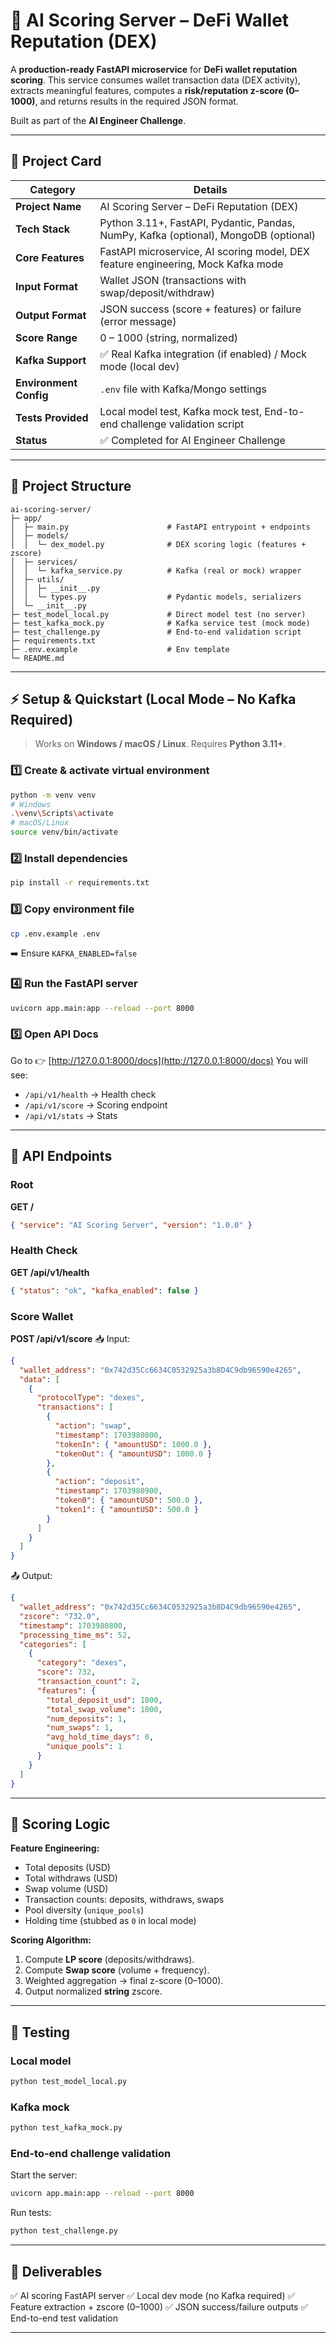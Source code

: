 # 🚀 AI Scoring Server – DeFi Wallet Reputation (DEX)

A **production-ready FastAPI microservice** for **DeFi wallet reputation scoring**.
This service consumes wallet transaction data (DEX activity), extracts meaningful features, computes a **risk/reputation z-score (0–1000)**, and returns results in the required JSON format.

Built as part of the **AI Engineer Challenge**.

---

## 📖 Project Card

| **Category**           | **Details**                                                                          |
| ---------------------- | ------------------------------------------------------------------------------------ |
| **Project Name**       | AI Scoring Server – DeFi Reputation (DEX)                                            |
| **Tech Stack**         | Python 3.11+, FastAPI, Pydantic, Pandas, NumPy, Kafka (optional), MongoDB (optional) |
| **Core Features**      | FastAPI microservice, AI scoring model, DEX feature engineering, Mock Kafka mode     |
| **Input Format**       | Wallet JSON (transactions with swap/deposit/withdraw)                                |
| **Output Format**      | JSON success (score + features) or failure (error message)                           |
| **Score Range**        | 0 – 1000 (string, normalized)                                                        |
| **Kafka Support**      | ✅ Real Kafka integration (if enabled) / Mock mode (local dev)                        |
| **Environment Config** | `.env` file with Kafka/Mongo settings                                                |
| **Tests Provided**     | Local model test, Kafka mock test, End-to-end challenge validation script            |
| **Status**             | ✅ Completed for AI Engineer Challenge                                                |

---

## 📂 Project Structure

```
ai-scoring-server/
├─ app/
│  ├─ main.py                      # FastAPI entrypoint + endpoints
│  ├─ models/
│  │  └─ dex_model.py              # DEX scoring logic (features + zscore)
│  ├─ services/
│  │  └─ kafka_service.py          # Kafka (real or mock) wrapper
│  ├─ utils/
│  │  ├─ __init__.py
│  │  └─ types.py                  # Pydantic models, serializers
│  └─ __init__.py
├─ test_model_local.py             # Direct model test (no server)
├─ test_kafka_mock.py              # Kafka service test (mock mode)
├─ test_challenge.py               # End-to-end validation script
├─ requirements.txt
├─ .env.example                    # Env template
└─ README.md
```

---

## ⚡ Setup & Quickstart (Local Mode – No Kafka Required)

> Works on **Windows / macOS / Linux**. Requires **Python 3.11+**.

### 1️⃣ Create & activate virtual environment

```bash
python -m venv venv
# Windows
.\venv\Scripts\activate
# macOS/Linux
source venv/bin/activate
```

### 2️⃣ Install dependencies

```bash
pip install -r requirements.txt
```

### 3️⃣ Copy environment file

```bash
cp .env.example .env
```

➡️ Ensure `KAFKA_ENABLED=false`

### 4️⃣ Run the FastAPI server

```bash
uvicorn app.main:app --reload --port 8000
```

### 5️⃣ Open API Docs

Go to 👉 [http://127.0.0.1:8000/docs](http://127.0.0.1:8000/docs)
You will see:

* `/api/v1/health` → Health check
* `/api/v1/score` → Scoring endpoint
* `/api/v1/stats` → Stats

---

## 🔌 API Endpoints

### Root

**GET /**

```json
{ "service": "AI Scoring Server", "version": "1.0.0" }
```

### Health Check

**GET /api/v1/health**

```json
{ "status": "ok", "kafka_enabled": false }
```

### Score Wallet

**POST /api/v1/score**
📥 Input:

```json
{
  "wallet_address": "0x742d35Cc6634C0532925a3b8D4C9db96590e4265",
  "data": [
    {
      "protocolType": "dexes",
      "transactions": [
        {
          "action": "swap",
          "timestamp": 1703980800,
          "tokenIn": { "amountUSD": 1000.0 },
          "tokenOut": { "amountUSD": 1000.0 }
        },
        {
          "action": "deposit",
          "timestamp": 1703980900,
          "token0": { "amountUSD": 500.0 },
          "token1": { "amountUSD": 500.0 }
        }
      ]
    }
  ]
}
```

📤 Output:

```json
{
  "wallet_address": "0x742d35Cc6634C0532925a3b8D4C9db96590e4265",
  "zscore": "732.0",
  "timestamp": 1703980800,
  "processing_time_ms": 52,
  "categories": [
    {
      "category": "dexes",
      "score": 732,
      "transaction_count": 2,
      "features": {
        "total_deposit_usd": 1000,
        "total_swap_volume": 1000,
        "num_deposits": 1,
        "num_swaps": 1,
        "avg_hold_time_days": 0,
        "unique_pools": 1
      }
    }
  ]
}
```

---

## 🧠 Scoring Logic

**Feature Engineering:**

* Total deposits (USD)
* Total withdraws (USD)
* Swap volume (USD)
* Transaction counts: deposits, withdraws, swaps
* Pool diversity (`unique_pools`)
* Holding time (stubbed as `0` in local mode)

**Scoring Algorithm:**

1. Compute **LP score** (deposits/withdraws).
2. Compute **Swap score** (volume + frequency).
3. Weighted aggregation → final z-score (0–1000).
4. Output normalized **string** zscore.

---

## 🧪 Testing

### Local model

```bash
python test_model_local.py
```

### Kafka mock

```bash
python test_kafka_mock.py
```

### End-to-end challenge validation

Start the server:

```bash
uvicorn app.main:app --reload --port 8000
```

Run tests:

```bash
python test_challenge.py
```

---

## 📝 Deliverables

✅ AI scoring FastAPI server
✅ Local dev mode (no Kafka required)
✅ Feature extraction + zscore (0–1000)
✅ JSON success/failure outputs
✅ End-to-end test validation

---

